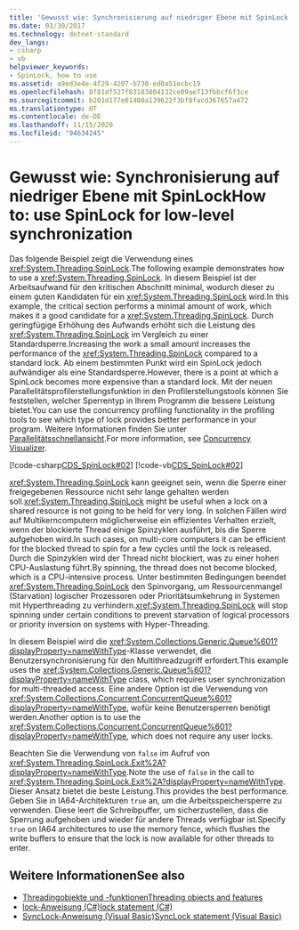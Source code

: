 ```yaml
---
title: 'Gewusst wie: Synchronisierung auf niedriger Ebene mit SpinLock'
ms.date: 03/30/2017
ms.technology: dotnet-standard
dev_langs:
- csharp
- vb
helpviewer_keywords:
- SpinLock, how to use
ms.assetid: a9ed3e4e-4f29-4207-b730-ed0a51ecbc19
ms.openlocfilehash: 8f81df527f83183804132ce09ae713fbbcf6f3ce
ms.sourcegitcommit: b201d177e01480a139622f3bf8facd367657a472
ms.translationtype: HT
ms.contentlocale: de-DE
ms.lasthandoff: 11/15/2020
ms.locfileid: "94634245"
---
```

# <a name="how-to-use-spinlock-for-low-level-synchronization"></a><span data-ttu-id="5c37b-102">Gewusst wie: Synchronisierung auf niedriger Ebene mit SpinLock</span><span class="sxs-lookup"><span data-stu-id="5c37b-102">How to: use SpinLock for low-level synchronization</span></span>

<span data-ttu-id="5c37b-103">Das folgende Beispiel zeigt die Verwendung eines <xref:System.Threading.SpinLock>.</span><span class="sxs-lookup"><span data-stu-id="5c37b-103">The following example demonstrates how to use a <xref:System.Threading.SpinLock>.</span></span> <span data-ttu-id="5c37b-104">In diesem Beispiel ist der Arbeitsaufwand für den kritischen Abschnitt minimal, wodurch dieser zu einem guten Kandidaten für ein <xref:System.Threading.SpinLock> wird.</span><span class="sxs-lookup"><span data-stu-id="5c37b-104">In this example, the critical section performs a minimal amount of work, which makes it a good candidate for a <xref:System.Threading.SpinLock>.</span></span> <span data-ttu-id="5c37b-105">Durch geringfügige Erhöhung des Aufwands erhöht sich die Leistung des <xref:System.Threading.SpinLock> im Vergleich zu einer Standardsperre.</span><span class="sxs-lookup"><span data-stu-id="5c37b-105">Increasing the work a small amount increases the performance of the <xref:System.Threading.SpinLock> compared to a standard lock.</span></span> <span data-ttu-id="5c37b-106">Ab einem bestimmten Punkt wird ein SpinLock jedoch aufwändiger als eine Standardsperre.</span><span class="sxs-lookup"><span data-stu-id="5c37b-106">However, there is a point at which a SpinLock becomes more expensive than a standard lock.</span></span> <span data-ttu-id="5c37b-107">Mit der neuen Parallelitätsprofilerstellungsfunktion in den Profilerstellungstools können Sie feststellen, welcher Sperrentyp in Ihrem Programm die bessere Leistung bietet.</span><span class="sxs-lookup"><span data-stu-id="5c37b-107">You can use the concurrency profiling functionality in the profiling tools to see which type of lock provides better performance in your program.</span></span> <span data-ttu-id="5c37b-108">Weitere Informationen finden Sie unter [Parallelitätsschnellansicht](/visualstudio/profiling/concurrency-visualizer).</span><span class="sxs-lookup"><span data-stu-id="5c37b-108">For more information, see [Concurrency Visualizer](/visualstudio/profiling/concurrency-visualizer).</span></span>  
  
 [!code-csharp[CDS_SpinLock#02](../../../samples/snippets/csharp/VS_Snippets_Misc/cds_spinlock/cs/spinlockdemo.cs#02)]
 [!code-vb[CDS_SpinLock#02](../../../samples/snippets/visualbasic/VS_Snippets_Misc/cds_spinlock/vb/spinlock_vb.vb#02)]  
  
 <span data-ttu-id="5c37b-109"><xref:System.Threading.SpinLock> kann geeignet sein, wenn die Sperre einer freigegebenen Ressource nicht sehr lange gehalten werden soll.</span><span class="sxs-lookup"><span data-stu-id="5c37b-109"><xref:System.Threading.SpinLock> might be useful when a lock on a shared resource is not going to be held for very long.</span></span> <span data-ttu-id="5c37b-110">In solchen Fällen wird auf Multikerncomputern möglicherweise ein effizientes Verhalten erzielt, wenn der blockierte Thread einige Spinzyklen ausführt, bis die Sperre aufgehoben wird.</span><span class="sxs-lookup"><span data-stu-id="5c37b-110">In such cases, on multi-core computers it can be efficient for the blocked thread to spin for a few cycles until the lock is released.</span></span> <span data-ttu-id="5c37b-111">Durch die Spinzyklen wird der Thread nicht blockiert, was zu einer hohen CPU-Auslastung führt.</span><span class="sxs-lookup"><span data-stu-id="5c37b-111">By spinning, the thread does not become blocked, which is a CPU-intensive process.</span></span> <span data-ttu-id="5c37b-112">Unter bestimmten Bedingungen beendet <xref:System.Threading.SpinLock> den Spinvorgang, um Ressourcenmangel (Starvation) logischer Prozessoren oder Prioritätsumkehrung in Systemen mit Hyperthreading zu verhindern.</span><span class="sxs-lookup"><span data-stu-id="5c37b-112"><xref:System.Threading.SpinLock> will stop spinning under certain conditions to prevent starvation of logical processors or priority inversion on systems with Hyper-Threading.</span></span>  
  
 <span data-ttu-id="5c37b-113">In diesem Beispiel wird die <xref:System.Collections.Generic.Queue%601?displayProperty=nameWithType>-Klasse verwendet, die Benutzersynchronisierung für den Multithreadzugriff erfordert.</span><span class="sxs-lookup"><span data-stu-id="5c37b-113">This example uses the <xref:System.Collections.Generic.Queue%601?displayProperty=nameWithType> class, which requires user synchronization for multi-threaded access.</span></span> <span data-ttu-id="5c37b-114">Eine andere Option ist die Verwendung von <xref:System.Collections.Concurrent.ConcurrentQueue%601?displayProperty=nameWithType>, wofür keine Benutzersperren benötigt werden.</span><span class="sxs-lookup"><span data-stu-id="5c37b-114">Another option is to use the <xref:System.Collections.Concurrent.ConcurrentQueue%601?displayProperty=nameWithType>, which does not require any user locks.</span></span>  
  
 <span data-ttu-id="5c37b-115">Beachten Sie die Verwendung von `false` im Aufruf von <xref:System.Threading.SpinLock.Exit%2A?displayProperty=nameWithType>.</span><span class="sxs-lookup"><span data-stu-id="5c37b-115">Note the use of `false` in the call to <xref:System.Threading.SpinLock.Exit%2A?displayProperty=nameWithType>.</span></span> <span data-ttu-id="5c37b-116">Dieser Ansatz bietet die beste Leistung.</span><span class="sxs-lookup"><span data-stu-id="5c37b-116">This provides the best performance.</span></span> <span data-ttu-id="5c37b-117">Geben Sie in IA64-Architekturen `true` an, um die Arbeitsspeichersperre zu verwenden. Diese leert die Schreibpuffer, um sicherzustellen, dass die Sperrung aufgehoben und wieder für andere Threads verfügbar ist.</span><span class="sxs-lookup"><span data-stu-id="5c37b-117">Specify `true` on IA64 architectures to use the memory fence, which flushes the write buffers to ensure that the lock is now available for other threads to enter.</span></span>
  
## <a name="see-also"></a><span data-ttu-id="5c37b-118">Weitere Informationen</span><span class="sxs-lookup"><span data-stu-id="5c37b-118">See also</span></span>

- [<span data-ttu-id="5c37b-119">Threadingobjekte und -funktionen</span><span class="sxs-lookup"><span data-stu-id="5c37b-119">Threading objects and features</span></span>](threading-objects-and-features.md)
- [<span data-ttu-id="5c37b-120">lock-Anweisung (C#)</span><span class="sxs-lookup"><span data-stu-id="5c37b-120">lock statement (C#)</span></span>](../../csharp/language-reference/keywords/lock-statement.md)
- [<span data-ttu-id="5c37b-121">SyncLock-Anweisung (Visual Basic)</span><span class="sxs-lookup"><span data-stu-id="5c37b-121">SyncLock statement (Visual Basic)</span></span>](../../visual-basic/language-reference/statements/synclock-statement.md)
